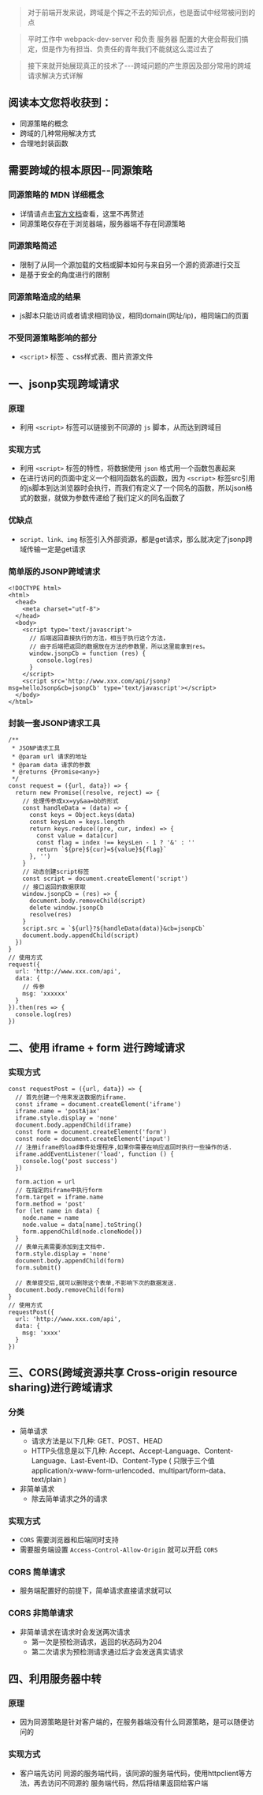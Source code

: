 > 对于前端开发来说，跨域是个挥之不去的知识点，也是面试中经常被问到的点

> 平时工作中 webpack-dev-server 和负责 服务器 配置的大佬会帮我们搞定，但是作为有担当、负责任的青年我们不能就这么混过去了

> 接下来就开始展现真正的技术了---跨域问题的产生原因及部分常用的跨域请求解决方式详解

## 阅读本文您将收获到：
* 同源策略的概念
* 跨域的几种常用解决方式
* 合理地封装函数

## 需要跨域的根本原因--同源策略
### 同源策略的 MDN 详细概念
* 详情请点击[官方文档](https://developer.mozilla.org/zh-CN/docs/Web/Security/Same-origin_policy)查看，这里不再赘述
* 同源策略仅存在于浏览器端，服务器端不存在同源策略

### 同源策略简述
* 限制了从同一个源加载的文档或脚本如何与来自另一个源的资源进行交互
* 是基于安全的角度进行的限制

### 同源策略造成的结果
* js脚本只能访问或者请求相同协议，相同domain(网址/ip)，相同端口的页面

### 不受同源策略影响的部分
* `<script>` 标签 、css样式表、图片资源文件
 
## 一、jsonp实现跨域请求
### 原理
* 利用 `<script>` 标签可以链接到不同源的 `js` 脚本，从而达到跨域目

### 实现方式
* 利用 `<script>` 标签的特性，将数据使用 `json` 格式用一个函数包裹起来
* 在进行访问的页面中定义一个相同函数名的函数，因为 `<script>` 标签src引用的js脚本到达浏览器时会执行，而我们有定义了一个同名的函数，所以json格式的数据，就做为参数传递给了我们定义的同名函数了

### 优缺点
* `script、link、img` 标签引入外部资源，都是get请求，那么就决定了jsonp跨域传输一定是get请求

### 简单版的JSONP跨域请求

```
<!DOCTYPE html>
<html>
  <head>
    <meta charset="utf-8">
  </head>
  <body>
    <script type='text/javascript'>
      // 后端返回直接执行的方法，相当于执行这个方法，
      // 由于后端把返回的数据放在方法的参数里，所以这里能拿到res。
      window.jsonpCb = function (res) {
        console.log(res)
      }
    </script>
    <script src='http://www.xxx.com/api/jsonp?msg=helloJsonp&cb=jsonpCb' type='text/javascript'></script>
  </body>
</html>
```

### 封装一套JSONP请求工具

```
/**
 * JSONP请求工具
 * @param url 请求的地址
 * @param data 请求的参数
 * @returns {Promise<any>}
 */
const request = ({url, data}) => {
  return new Promise((resolve, reject) => {
    // 处理传参成xx=yy&aa=bb的形式
    const handleData = (data) => {
      const keys = Object.keys(data)
      const keysLen = keys.length
      return keys.reduce((pre, cur, index) => {
        const value = data[cur]
        const flag = index !== keysLen - 1 ? '&' : ''
        return `${pre}${cur}=${value}${flag}`
      }, '')
    }
    // 动态创建script标签
    const script = document.createElement('script')
    // 接口返回的数据获取
    window.jsonpCb = (res) => {
      document.body.removeChild(script)
      delete window.jsonpCb
      resolve(res)
    }
    script.src = `${url}?${handleData(data)}&cb=jsonpCb`
    document.body.appendChild(script)
  })
}
// 使用方式
request({
  url: 'http://www.xxx.com/api',
  data: {
    // 传参
    msg: 'xxxxxx'
  }
}).then(res => {
  console.log(res)
})
```

## 二、使用 iframe + form 进行跨域请求
### 实现方式

```
const requestPost = ({url, data}) => {
  // 首先创建一个用来发送数据的iframe.
  const iframe = document.createElement('iframe')
  iframe.name = 'postAjax'
  iframe.style.display = 'none'
  document.body.appendChild(iframe)
  const form = document.createElement('form')
  const node = document.createElement('input')
  // 注册iframe的load事件处理程序,如果你需要在响应返回时执行一些操作的话.
  iframe.addEventListener('load', function () {
    console.log('post success')
  })

  form.action = url
  // 在指定的iframe中执行form
  form.target = iframe.name
  form.method = 'post'
  for (let name in data) {
    node.name = name
    node.value = data[name].toString()
    form.appendChild(node.cloneNode())
  }
  // 表单元素需要添加到主文档中.
  form.style.display = 'none'
  document.body.appendChild(form)
  form.submit()

  // 表单提交后,就可以删除这个表单,不影响下次的数据发送.
  document.body.removeChild(form)
}
// 使用方式
requestPost({
  url: 'http://www.xxx.com/api',
  data: {
    msg: 'xxxx'
  }
})

```
## 三、CORS(跨域资源共享 Cross-origin resource sharing)进行跨域请求
### 分类
* 简单请求
	* 请求方法是以下几种: GET、POST、HEAD
	* HTTP头信息是以下几种: Accept、Accept-Language、Content-Language、Last-Event-ID、Content-Type ( 只限于三个值application/x-www-form-urlencoded、multipart/form-data、text/plain )
* 非简单请求
	* 除去简单请求之外的请求

### 实现方式
* `CORS` 需要浏览器和后端同时支持
* 需要服务端设置 `Access-Control-Allow-Origin` 就可以开启 `CORS`

### CORS 简单请求
* 服务端配置好的前提下，简单请求直接请求就可以

### CORS 非简单请求
* 非简单请求在请求时会发送两次请求
	* 第一次是预检测请求，返回的状态码为204
	* 第二次请求为预检测请求通过后才会发送真实请求

## 四、利用服务器中转
### 原理
* 因为同源策略是针对客户端的，在服务器端没有什么同源策略，是可以随便访问的

### 实现方式
* 客户端先访问 同源的服务端代码，该同源的服务端代码，使用httpclient等方法，再去访问不同源的 服务端代码，然后将结果返回给客户端
